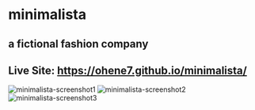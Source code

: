 # minimalista
## a fictional fashion company 
## Live Site: https://ohene7.github.io/minimalista/

![minimalista-screenshot1](https://user-images.githubusercontent.com/73366421/104553306-6c33e700-5608-11eb-938e-248441b00c6e.png)
![minimalista-screenshot2](https://user-images.githubusercontent.com/73366421/104553361-84a40180-5608-11eb-84ba-7bdbb61c3e88.png)
![minimalista-screenshot3](https://user-images.githubusercontent.com/73366421/104553376-8a014c00-5608-11eb-84d0-e50d2cefd5c9.png)


